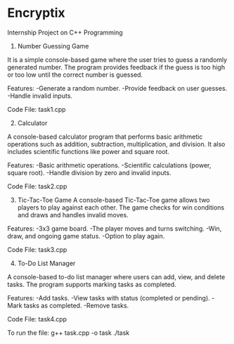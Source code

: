# Encryptix
Internship Project on C++ Programming
1. Number Guessing Game
   
It is a simple console-based game where the user tries to guess a randomly generated number. The program provides feedback if the guess is too high or too low until the correct number is guessed.

Features:
   -Generate a random number.
   -Provide feedback on user guesses.
   -Handle invalid inputs.
   
Code File: task1.cpp

2. Calculator
   
A console-based calculator program that performs basic arithmetic operations such as addition, subtraction, multiplication, and division. It also includes scientific functions like power and square root.

Features:
  -Basic arithmetic operations.
  -Scientific calculations (power, square root).
  -Handle division by zero and invalid inputs.
   
Code File: task2.cpp

3. Tic-Tac-Toe Game
A console-based Tic-Tac-Toe game allows two players to play against each other. The game checks for win conditions and draws and handles invalid moves.

Features:
 -3x3 game board.
 -The player moves and turns switching.
 -Win, draw, and ongoing game status.
 -Option to play again.

Code File: task3.cpp

4. To-Do List Manager
   
A console-based to-do list manager where users can add, view, and delete tasks. The program supports marking tasks as completed.

Features:
-Add tasks.
-View tasks with status (completed or pending).
-Mark tasks as completed.
-Remove tasks.

Code File: task4.cpp


To run the file: g++ task.cpp -o task
    ./task

